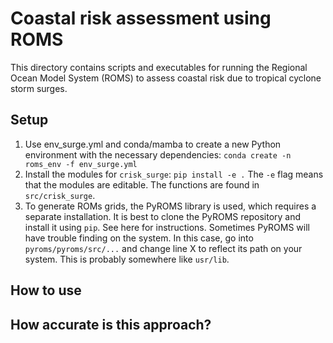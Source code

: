 # Coastal risk assessment using ROMS

This directory contains scripts and executables for running the Regional Ocean Model System (ROMS) to assess coastal risk due to tropical cyclone storm surges.

## Setup

1. Use env_surge.yml and conda/mamba to create a new Python environment with the necessary dependencies:
``` conda create -n roms_env -f env_surge.yml ```
2. Install the modules for `crisk_surge`:
``` pip install -e . ```
The `-e` flag means that the modules are editable. The functions are found in `src/crisk_surge`.
3. To generate ROMs grids, the PyROMS library is used, which requires a separate installation. It is best to clone the PyROMS repository and install it using `pip`. See here for instructions. Sometimes PyROMS will have trouble finding <library> on the system. In this case, go into `pyroms/pyroms/src/...` and change line X to reflect its path on your system. This is probably somewhere like `usr/lib`.

## How to use

## How accurate is this approach?
